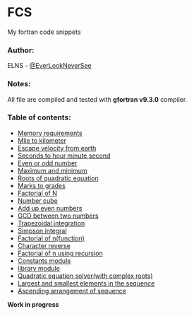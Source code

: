 # FCS
My fortran code snippets

### Author:
ELNS - [@EverLookNeverSee](https://github.com/EverLookNeverSee)

### Notes:
All file are compiled and tested with **gfortran v9.3.0** compiler.

### Table of contents:
* [Memory requirements](/src/Memory_requirements.f90)
* [Mile to kilometer](/src/Mile_to_Km.f90)
* [Escape velocity from earth](/src/escape_velocity.f90)
* [Seconds to hour,minute,second](/src/convert_time.f90)
* [Even or odd number](/src/even_odd.f90)
* [Maximum and minimum](/src/max_min.f90)
* [Roots of quadratic equation](/src/roots.f90)
* [Marks to grades](/src/mark_to_grade.f90)
* [Factorial of N](src/factorial.f90)
* [Number cube](src/number_cube.f90)
* [Add up even numbers](/src/sum_of_evens.f90)
* [GCD between two numbers](/src/gcd.f90)
* [Trapezoidal integration](src/trapezoidal_rule.f90)
* [Simpson integral](/src/simpson_rule.f90)
* [Factorial of n(function)](src/fact.f90)
* [Character reverse](/src/character_reverse.f90)
* [Factorial of n using recursion](/src/recursive_factorial.f90)
* [Constants module](/src/constants.f90)
* [library module](/src/library.f90)
* [Quadratic equation solver(with complex roots)](/src/quadratic_equation_solver.f90)
* [Largest and smallest elements in the sequence](/src/largest_smalest.f90)
* [Ascending arrangement of sequence](/src/aas.f90)

**Work in progress**